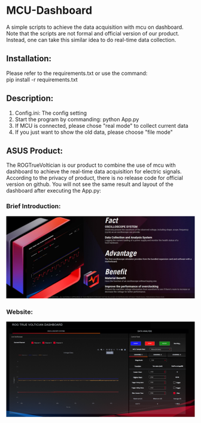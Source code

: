 # MCU-Dashboard

A simple scripts to achieve the data acquisition with mcu on dashboard. Note that the scripts are not formal and official version of our product. Instead, one can take this similar idea to do real-time data collection.   

## Installation:

Please refer to the requirements.txt or use the command:  
pip install -r requirements.txt  

## Description:

1. Config.ini: The config setting  
2. Start the program by commanding: python App.py  
3. If MCU is connected, please chose "real mode" to collect current data  
4. If you just want to show the old data, please choose "file mode"  
  
## ASUS Product:

The ROGTrueVoltician is our product to combine the use of mcu with dashboard to achieve the real-time data acquisition for electric signals. According to the privacy of product, there is no release code for official version on github. You will not see the same result and layout of the dashboard after executing the App.py:  
  
### Brief Introduction:  
![image](https://github.com/ChengWeiGu/mcu-dashboard/blob/main/introduction.png)  
### Website:  
![image](https://github.com/ChengWeiGu/mcu-dashboard/blob/main/page1.png)  

